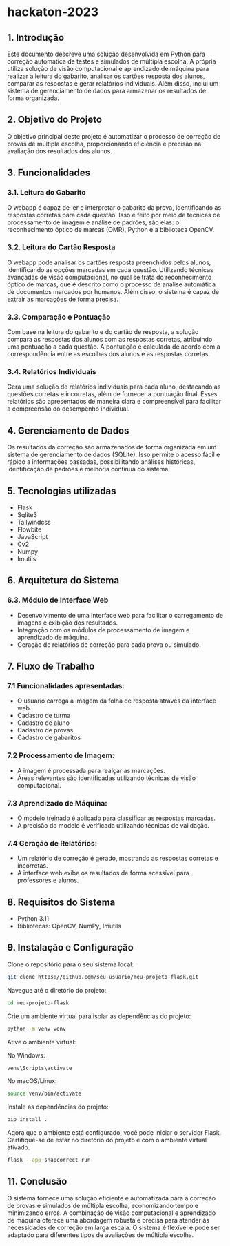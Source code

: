 # hackaton-2023

## 1. Introdução

Este documento descreve uma solução desenvolvida em Python para correção automática de testes e simulados de múltipla escolha. A própria utiliza solução de visão computacional e aprendizado de máquina para realizar a leitura do gabarito, analisar os cartões resposta dos alunos, comparar as respostas e gerar relatórios individuais. Além disso, inclui um sistema de gerenciamento de dados para armazenar os resultados de forma organizada.

## 2. Objetivo do Projeto

O objetivo principal deste projeto é automatizar o processo de correção de provas de múltipla escolha, proporcionando eficiência e precisão na avaliação dos resultados dos alunos.

## 3. Funcionalidades

### 3.1. Leitura do Gabarito

O webapp é capaz de ler e interpretar o gabarito da prova, identificando as respostas corretas para cada questão. Isso é feito por meio de técnicas de processamento de imagem e análise de padrões, são elas: o reconhecimento óptico de marcas (OMR), Python e a biblioteca OpenCV.

### 3.2. Leitura do Cartão Resposta

O webapp pode analisar os cartões resposta preenchidos pelos alunos, identificando as opções marcadas em cada questão. Utilizando técnicas avançadas de visão computacional, no qual se trata do reconhecimento óptico de marcas, que é descrito como o processo de análise automática de documentos marcados por humanos. Além disso, o sistema é capaz de extrair as marcações de forma precisa.

### 3.3. Comparação e Pontuação

Com base na leitura do gabarito e do cartão de resposta, a solução compara as respostas dos alunos com as respostas corretas, atribuindo uma pontuação a cada questão. A pontuação é calculada de acordo com a correspondência entre as escolhas dos alunos e as respostas corretas.

### 3.4. Relatórios Individuais

Gera uma solução de relatórios individuais para cada aluno, destacando as questões corretas e incorretas, além de fornecer a pontuação final. Esses relatórios são apresentados de maneira clara e compreensível para facilitar a compreensão do desempenho individual.

## 4. Gerenciamento de Dados

Os resultados da correção são armazenados de forma organizada em um sistema de gerenciamento de dados (SQLite). Isso permite o acesso fácil e rápido a informações passadas, possibilitando análises históricas, identificação de padrões e melhoria contínua do sistema.

## 5. Tecnologias utilizadas

- Flask
- Sqlite3
- Tailwindcss
- Flowbite
- JavaScript
- Cv2
- Numpy
- Imutils

## 6. Arquitetura do Sistema

### 6.3. Módulo de Interface Web

- Desenvolvimento de uma interface web para facilitar o carregamento de imagens e exibição dos resultados.
- Integração com os módulos de processamento de imagem e aprendizado de máquina.
- Geração de relatórios de correção para cada prova ou simulado.

## 7. Fluxo de Trabalho

### 7.1 Funcionalidades apresentadas:

- O usuário carrega a imagem da folha de resposta através da interface web.
- Cadastro de turma
- Cadastro de aluno
- Cadastro de provas
- Cadastro de gabaritos

### 7.2 Processamento de Imagem:

- A imagem é processada para realçar as marcações.
- Áreas relevantes são identificadas utilizando técnicas de visão computacional.

### 7.3 Aprendizado de Máquina:

- O modelo treinado é aplicado para classificar as respostas marcadas.
- A precisão do modelo é verificada utilizando técnicas de validação.

### 7.4 Geração de Relatórios:

- Um relatório de correção é gerado, mostrando as respostas corretas e incorretas.
- A interface web exibe os resultados de forma acessível para professores e alunos.

## 8. Requisitos do Sistema

- Python 3.11
- Bibliotecas: OpenCV, NumPy, Imutils

## 9. Instalação e Configuração

Clone o repositório para o seu sistema local:

```bash
git clone https://github.com/seu-usuario/meu-projeto-flask.git
```

Navegue até o diretório do projeto:

```bash
cd meu-projeto-flask
```

Crie um ambiente virtual para isolar as dependências do projeto:

```bash
python -m venv venv
```

Ative o ambiente virtual:

No Windows:

```bash
venv\Scripts\activate
```

No macOS/Linux:

```bash
source venv/bin/activate
```

Instale as dependências do projeto:

```bash
pip install .
```

Agora que o ambiente está configurado, você pode iniciar o servidor Flask. Certifique-se de estar no diretório do projeto e com o ambiente virtual ativado.

```bash
flask --app snapcorrect run
```

## 11. Conclusão

O sistema fornece uma solução eficiente e automatizada para a correção de provas e simulados de múltipla escolha, economizando tempo e minimizando erros. A combinação de visão computacional e aprendizado de máquina oferece uma abordagem robusta e precisa para atender às necessidades de correção em larga escala. O sistema é flexível e pode ser adaptado para diferentes tipos de avaliações de múltipla escolha.
